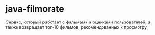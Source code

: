 # java-filmorate
Сервис, который работает с фильмами и оценками пользователей, 
а также возвращает топ-10 фильмов, рекомендованных к просмотру
